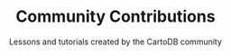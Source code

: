 ---
layout: course
title: "Community Contributions"
id: "07-community"
subtitle: Lessons and tutorials created by the CartoDB community
categories: Mixed
tag: book
time: 45 minutes
description_short: "Learn from the best: CartoDB's community of web mapping experts." 
description_long: "This series of lessons is curated from lessons made by the CartoDB community."
prerequisite:
    - Introduction to Map Design
    - A modern browser like Chrome, Firefox, or Safari
    - Reliable Internet access
    - A desire to learn!
published: true
vizjson: "http://documentation.cartodb.com/api/v2/viz/e667d364-d5ff-11e3-a78a-0edbca4b5057/viz.json"
mailchimp_id: 139b5eed01
---